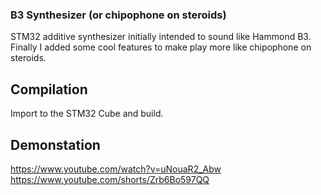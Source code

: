 ### B3 Synthesizer (or chipophone on steroids)

STM32 additive synthesizer initially intended to sound like Hammond B3. Finally I added some cool features to make play more like chipophone on steroids.

## Compilation

Import to the STM32 Cube and build.

## Demonstation

https://www.youtube.com/watch?v=uNouaR2_Abw <br/>
https://www.youtube.com/shorts/Zrb6Bo597QQ
